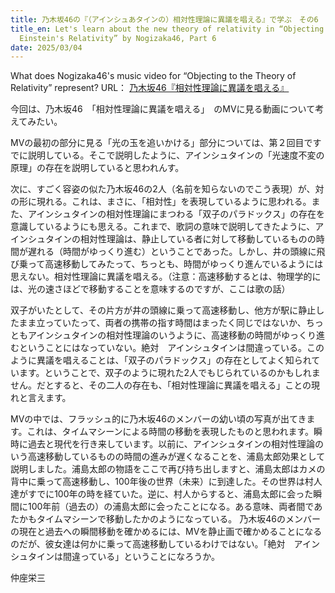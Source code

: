 ```yaml
---
title: 乃木坂46の『（アインシュあタインの）相対性理論に異議を唱える』で学ぶ　その6
title_en: Let's learn about the new theory of relativity in “Objecting to
  Einstein's Relativity” by Nogizaka46, Part 6
date: 2025/03/04
---
```

What does Nogizaka46's music video for “Objecting to the Theory of Relativity” represent?
URL：
[乃木坂46『相対性理論に異議を唱える』](<>)


今回は、乃木坂46　「相対性理論に異議を唱える」　のMVに見る動画について考えてみたい。

MVの最初の部分に見る「光の玉を追いかける」部分については、第２回目ですでに説明している。そこで説明したように、アインシュタインの「光速度不変の原理」の存在を説明していると思われんす。

次に、すごく容姿の似た乃木坂46の2人（名前を知らないのでこう表現）が、対の形に現れる。これは、まさに、「相対性」を表現しているように思われる。また、アインシュタインの相対性理論にまつわる「双子のパラドックス」の存在を意識しているようにも思える。これまで、歌詞の意味で説明してきたように、アインシュタインの相対性理論は、静止している者に対して移動しているものの時間が遅れる（時間がゆっくり進む）ということであった。しかし、井の頭線に飛び乗って高速移動してみたって、ちっとも、時間がゆっくり進んでいるようには思えない。相対性理論に異議を唱える。（注意：高速移動するとは、物理学的には、光の速さほどで移動することを意味するのですが、ここは歌の話）

双子がいたとして、その片方が井の頭線に乗って高速移動し、他方が駅に静止したまま立っていたって、両者の携帯の指す時間はまったく同じではないか、ちっともアインシュタインの相対性理論のいうように、高速移動の時間がゆっくり進むということにはなっていない。絶対　アインシュタインは間違っている。このように異議を唱えることは、「双子のパラドックス」の存在としてよく知られています。ということで、双子のように現れた2人でもじられているのかもしれません。だとすると、その二人の存在も、「相対性理論に異議を唱える」ことの現れと言えます。

MVの中では、フラッシュ的に乃木坂46のメンバーの幼い頃の写真が出てきます。これは、タイムマシーンによる時間の移動を表現したものと思われます。瞬時に過去と現代を行き来しています。以前に、アインシュタインの相対性理論のいう高速移動しているものの時間の進みが遅くなることを、浦島太郎効果として説明しました。浦島太郎の物語をここで再び持ち出しますと、浦島太郎はカメの背中に乗って高速移動し、100年後の世界（未来）に到達した。その世界は村人達がすでに100年の時を経ていた。逆に、村人からすると、浦島太郎に会った瞬間に100年前（過去の）の浦島太郎に会ったことになる。ある意味、両者間であたかもタイムマシーンで移動したかのようになっている。
乃木坂46のメンバーの現在と過去への瞬間移動を確かめるには、MVを静止画で確かめることになるのだが、彼女達は何かに乗って高速移動しているわけではない。「絶対　アインシュタインは間違っている」ということになろうか。

仲座栄三
